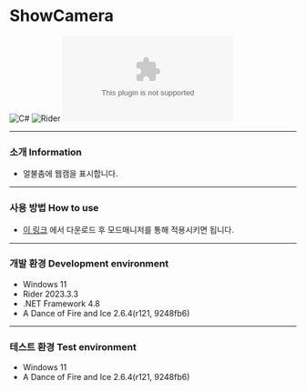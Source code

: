 # ShowCamera
![C#](https://img.shields.io/badge/Lang-Csharp-c9c8e4.svg?&logo=csharp)
![Rider](https://img.shields.io/badge/IDE-Rider-c9c8e4.svg?&logo=rider)
![Download](https://img.shields.io/github/downloads/Jongye0l/ShowCamera/ShowCamera.zip)

---
### 소개 Information
* 얼불춤에 웹캠을 표시합니다.
---
### 사용 방법 How to use
* [이 링크](https://github.com/Jongye0l/BetterCalibration/releases/latest) 에서 다운로드 후 모드매니저를 통해 적용시키면 됩니다.
---
### 개발 환경 Development environment
* Windows 11
* Rider 2023.3.3
* .NET Framework 4.8
* A Dance of Fire and Ice 2.6.4(r121, 9248fb6)
---
### 테스트 환경 Test environment
* Windows 11
* A Dance of Fire and Ice 2.6.4(r121, 9248fb6)
